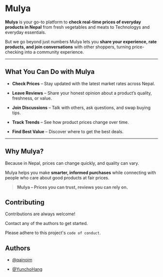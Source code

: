 ﻿

# Mulya



**Mulya** is your go-to platform to **check real-time prices of everyday products in Nepal** from fresh vegetables and meats to Technologys and everyday essentials.  

But we go beyond just numbers Mulya lets you **share your experience, rate products, and join conversations** with other shoppers, turning price-checking into a community experience.



---



## What You Can Do with Mulya



- **Check Prices** – Stay updated with the latest market rates across Nepal.  

- **Leave Reviews** – Share your honest opinion about a product’s quality, freshness, or value.  

- **Join Discussions** – Talk with others, ask questions, and swap buying tips.  

- **Track Trends** – See how product prices change over time.  

- **Find Best Value** – Discover where to get the best deals.  



---



## Why Mulya?

Because in Nepal, prices can change quickly, and quality can vary.  

Mulya helps you make **smarter, informed purchases** while connecting with people who care about good products at fair prices.



> **Mulya – Prices you can trust, reviews you can rely on.**

## Contributing



Contributions are always welcome!

Contact any of the authors to get started.

Please adhere to this project's `code of conduct`.



## Authors

- [@qainoim](https://github.com/qainoim)

- [@YunchoHang](https://github.com/YunchoHang)


